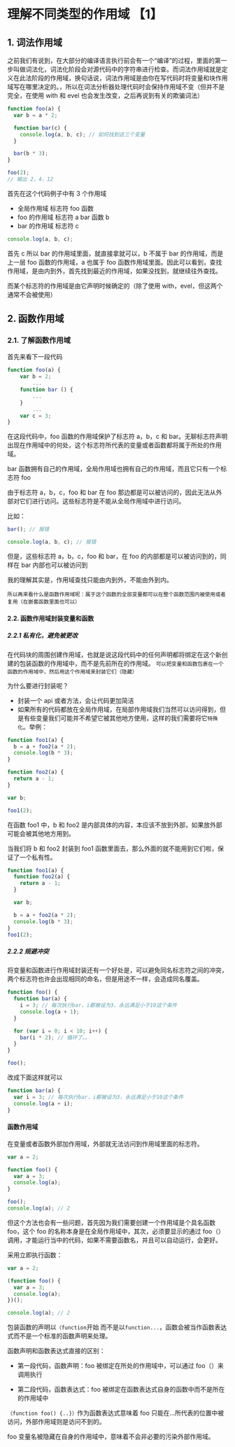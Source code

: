 # 理解不同类型的作用域 【1】

## 1. 词法作用域

之前我们有说到，在大部分的编译语言执行前会有一个“编译”的过程，里面的第一步叫做词法化，词法化阶段会对源代码中的字符串进行检查。而词法作用域就是定义在此法阶段的作用域，换句话说，词法作用域是由你在写代码时将变量和块作用域写在哪里决定的。，所以在词法分析器处理代码时会保持作用域不变（但并不是完全，在使用 with 和 evel 也会发生改变，之后再说到有关的欺骗词法）

```js
function foo(a) {
  var b = a * 2;

  function bar(c) {
    console.log(a, b, c); // 如何找到这三个变量
  }

  bar(b * 3);
}

foo(2);
// 输出 2，4，12
```

首先在这个代码例子中有 3 个作用域

- 全局作用域 标志符 foo 函数
- foo 的作用域 标志符 a bar 函数 b
- bar 的作用域 标志符 c

```js
console.log(a, b, c);
```

首先 c 所以 bar 的作用域里面，就直接拿就可以，b 不属于 bar 的作用域，而是上一层 foo 函数的作用域，a 也属于 foo 函数作用域里面。因此可以看到，查找作用域，是由内到外，首先找到最近的作用域，如果没找到，就继续往外查找。

而某个标志符的作用域是由它声明时候确定的（除了使用 with，evel，但这两个通常不会被使用）

## 2. 函数作用域

### 2.1. 了解函数作用域

首先来看下一段代码

```js
function foo(a) {
    var b = 2;
        ...
    function bar () {
        ...
    }
        ...
    var c = 3;
}
```

在这段代码中，foo 函数的作用域保护了标志符 a，b，c 和 bar。无聊标志符声明出现在作用域中的何处，这个标志符所代表的变量或者函数都将属于所处的作用域。

bar 函数拥有自己的作用域，全局作用域也拥有自己的作用域，而且它只有一个标志符 foo

由于标志符 a，b，c，foo 和 bar 在 foo 那边都是可以被访问的，因此无法从外部对它们进行访问。这些标志符是不能从全局作用域中进行访问。

比如：

```js
bar(); // 报错

console.log(a, b, c); // 报错
```

但是，这些标志符 a，b，c，foo 和 bar，在 foo 的内部都是可以被访问到的，同样在 bar 内部也可以被访问到

我的理解其实是，作用域查找只能由内到外，不能由外到内。

`所以再来看什么是函数作用域呢：属于这个函数的全部变量都可以在整个函数范围内被使用或者复用（在嵌套函数里面也可以）`

#### 2.2. 函数作用域封装变量和函数

##### 2.2.1 私有化，避免被更改

在代码块的周围创建作用域，也就是说这段代码中的任何声明都将绑定在这个新创建的包装函数的作用域中，而不是先前所在的作用域。
`可以把变量和函数包裹在一个函数的作用域中，然后用这个作用域来封装它们（隐藏）`

为什么要进行封装呢？

- 封装一个 api 或者方法，会让代码更加简洁
- 如果所有的代码都放在全局作用域，在局部作用域我们当然可以访问得到，但是有些变量我们可能并不希望它被其他地方使用，这样的我们需要将它`特殊化`。举例：

```js
function foo1(a) {
  b = a + foo2(a * 2);
  console.log(b * 3);
}

function foo2(a) {
  return a - 1;
}

var b;

foo1(2);
```

在函数 foo1 中，b 和 foo2 是内部具体的内容，本应该不放到外部，如果放外部可能会被其他地方用到。

当我们将 b 和 foo2 封装到 foo1 函数里面去，那么外面的就不能用到它们啦，保证了一个私有性。

```js
function foo1(a) {
  function foo2(a) {
    return a - 1;
  }

  var b;

  b = a + foo2(a * 2);
  console.log(b * 3);
}
foo1(2);
```

##### 2.2.2 规避冲突

将变量和函数进行作用域封装还有一个好处是，可以避免同名标志符之间的冲突，两个标志符也许会出现相同的命名，但是用途不一样，会造成同名覆盖。

```js
function foo() {
  function bar(a) {
    i = 3; // 每次执行bar，i都被设为3，永远满足小于10这个条件
    console.log(a + 1);
  }

  for (var i = 0; i < 10; i++) {
    bar(i * 2); // 循环了。。
  }
}

foo();
```

改成下面这样就可以

```js
function bar(a) {
  var i = 3; // 每次执行bar，i都被设为3，永远满足小于10这个条件
  console.log(a + i);
}
```

#### 函数作用域

在变量或者函数外部加作用域，外部就无法访问到作用域里面的标志符。

```js
var a = 2;

function foo() {
  var a = 3;
  console.log(a);
}

foo();
console.log(a); // 2
```

但这个方法也会有一些问题，首先因为我们需要创建一个作用域是个具名函数 foo，这个 foo 的名称本身是在全局作用域中，其次，必须要显示的通过 foo（）调用，才能运行当中的代码，如果不需要函数名，并且可以自动运行，会更好。

采用立即执行函数：

```js
var a = 2;

(function foo() {
  var a = 3;
  console.log(a);
})();

console.log(a); // 2
```

包装函数的声明以`（function`开始 而不是以`function...`，函数会被当作函数表达式而不是一个标准的函数声明来处理。

函数声明和函数表达式直接的区别：

- 第一段代码，函数声明：foo 被绑定在所处的作用域中，可以通过 foo（）来调用执行

- 第二段代码，函数表达式：foo 被绑定在函数表达式自身的函数中而不是所在的作用域中

`（function foo() {..}）`作为函数表达式意味着 foo 只能在...所代表的位置中被访问，外部作用域则是访问不到的。

foo 变量名被隐藏在自身的作用域中，意味着不会非必要的污染外部作用域。
